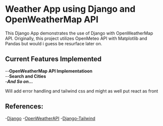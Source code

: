 # Weather App using Django and OpenWeatherMap API

This Django App demonstrates the use of Django with OpenWeatherMap API.
Originally, this project utilizes OpenMeteo API with Matplotlib and Pandas
but would i guess be resurface later on.
<br>

## Current Features Implemented
--**OpenWeatherMap API Implementatioon**<br>
--**Search and Cities**<br>
-_**And So on...**_<br>

Will add error handling and tailwind css and might as well put react as front
<br>

## References:
-<a href="https://docs.djangoproject.com/en/5.1/">Django</a>
-<a href="https://openweathermap.org/">OpenWeatherAPI</a>
-<a href="https://django-tailwind.readthedocs.io/en/latest/installation.html">Django-Tailwind</a>
